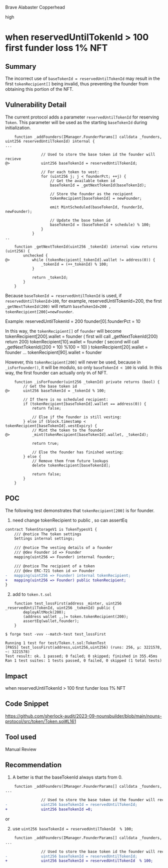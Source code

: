 Brave Alabaster Copperhead

high

# when reservedUntilTokenId > 100 first funder loss 1% NFT

## Summary
The incorrect use of `baseTokenId = reservedUntilTokenId` may result in the first `tokenRecipient[]` being invalid, thus preventing the founder from obtaining this portion of the NFT.

## Vulnerability Detail

The current protocol adds a parameter `reservedUntilTokenId` for reserving `Token`.
This parameter will be used as the starting `baseTokenId` during initialization.

```solidity
    function _addFounders(IManager.FounderParams[] calldata _founders, uint256 reservedUntilTokenId) internal {
...

                // Used to store the base token id the founder will recieve
@>              uint256 baseTokenId = reservedUntilTokenId;

                // For each token to vest:
                for (uint256 j; j < founderPct; ++j) {
                    // Get the available token id
                    baseTokenId = _getNextTokenId(baseTokenId);

                    // Store the founder as the recipient
                    tokenRecipient[baseTokenId] = newFounder;

                    emit MintScheduled(baseTokenId, founderId, newFounder);

                    // Update the base token id
                    baseTokenId = (baseTokenId + schedule) % 100;
                }
            }
..

    function _getNextTokenId(uint256 _tokenId) internal view returns (uint256) {
        unchecked {
@>          while (tokenRecipient[_tokenId].wallet != address(0)) {
                _tokenId = (++_tokenId) % 100;
            }

            return _tokenId;
        }
    }
```

Because `baseTokenId = reservedUntilTokenId` is used, if `reservedUntilTokenId>100`, for example, reservedUntilTokenId=200, the first `_getNextTokenId(200)` will return `baseTokenId=200 ,  tokenRecipient[200]=newFounder`.

Example:
reservedUntilTokenId = 200
founder[0].founderPct = 10

In this way, the `tokenRecipient[]` of `founder` will become
tokenRecipient[200].wallet = founder   ( first will call _getNextTokenId(200) return 200)
tokenRecipient[10].wallet = founder      ( second will call _getNextTokenId((200 + 10) %100 = 10) )
tokenRecipient[20].wallet = founder
...
tokenRecipient[90].wallet = founder


However, this `tokenRecipient[200]` will never be used, because in `_isForFounder()`, it will be modulo, so only `baseTokenId < 100` is valid. In this way, the first founder can actually only `9%` of NFT.

```solidity
    function _isForFounder(uint256 _tokenId) private returns (bool) {
        // Get the base token id
@>      uint256 baseTokenId = _tokenId % 100;

        // If there is no scheduled recipient:
        if (tokenRecipient[baseTokenId].wallet == address(0)) {
            return false;

            // Else if the founder is still vesting:
        } else if (block.timestamp < tokenRecipient[baseTokenId].vestExpiry) {
            // Mint the token to the founder
@>          _mint(tokenRecipient[baseTokenId].wallet, _tokenId);

            return true;

            // Else the founder has finished vesting:
        } else {
            // Remove them from future lookups
            delete tokenRecipient[baseTokenId];

            return false;
        }
    }
```

## POC

The following test demonstrates that `tokenRecipient[200]` is for founder.

1. need change tokenRecipient to public , so can assertEq
```diff
contract TokenStorageV1 is TokenTypesV1 {
    /// @notice The token settings
    Settings internal settings;

    /// @notice The vesting details of a founder
    /// @dev Founder id => Founder
    mapping(uint256 => Founder) internal founder;

    /// @notice The recipient of a token
    /// @dev ERC-721 token id => Founder
-   mapping(uint256 => Founder) internal tokenRecipient;
+   mapping(uint256 => Founder) public tokenRecipient;
}
```

2. add to `token.t.sol`
```solidity
    function test_lossFirst(address _minter, uint256 _reservedUntilTokenId, uint256 _tokenId) public {
        deployAltMock(200);
        (address wallet ,,)= token.tokenRecipient(200);
        assertEq(wallet,founder);
    }
```

```console
$ forge test -vvv --match-test test_lossFirst

Running 1 test for test/Token.t.sol:TokenTest
[PASS] test_lossFirst(address,uint256,uint256) (runs: 256, μ: 3221578, ~: 3221578)
Test result: ok. 1 passed; 0 failed; 0 skipped; finished in 355.45ms
Ran 1 test suites: 1 tests passed, 0 failed, 0 skipped (1 total tests)

```

## Impact

when reservedUntilTokenId > 100 first funder loss 1% NFT

## Code Snippet

https://github.com/sherlock-audit/2023-09-nounsbuilder/blob/main/nouns-protocol/src/token/Token.sol#L161

## Tool used

Manual Review

## Recommendation
1. A better is that the baseTokenId always starts from 0.
```diff
    function _addFounders(IManager.FounderParams[] calldata _founders, uint256 reservedUntilTokenId) internal {
...

                // Used to store the base token id the founder will recieve
-               uint256 baseTokenId = reservedUntilTokenId;
+               uint256 baseTokenId =0;
```
or

2. use `uint256 baseTokenId = reservedUntilTokenId  % 100;`
```diff
    function _addFounders(IManager.FounderParams[] calldata _founders, uint256 reservedUntilTokenId) internal {
...

                // Used to store the base token id the founder will recieve
-               uint256 baseTokenId = reservedUntilTokenId;
+               uint256 baseTokenId = reservedUntilTokenId  % 100;
```

